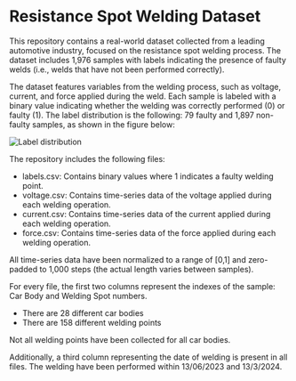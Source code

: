 # Resistance Spot Welding Dataset
This repository contains a real-world dataset collected from a leading automotive industry, focused on the resistance spot welding process. The dataset includes 1,976 samples with labels indicating the presence of faulty welds (i.e., welds that have not been performed correctly).

The dataset features variables from the welding process, such as voltage, current, and force applied during the weld. Each sample is labeled with a binary value indicating whether the welding was correctly performed (0) or faulty (1). The label distribution is the following: 79 faulty and 1,897 non-faulty samples, as shown in the figure below:

![Label distribution](.label_distribution.png)


The repository includes the following files:
- labels.csv: Contains binary values where 1 indicates a faulty welding point.
- voltage.csv: Contains time-series data of the voltage applied during each welding operation.
- current.csv: Contains time-series data of the current applied during each welding operation.
- force.csv: Contains time-series data of the force applied during each welding operation.


All time-series data have been normalized to a range of [0,1] and zero-padded to 1,000 steps (the actual length varies between samples).

For every file, the first two columns represent the indexes of the sample: Car Body and Welding Spot numbers.
- There are 28 different car bodies
- There are 158 different welding points

Not all welding points have been collected for all car bodies.

Additionally, a third column representing the date of welding is present in all files. The welding have been performed within 13/06/2023 and 13/3/2024.

<object data="./voltage_time_series.pdf" type="application/pdf" width="700px" height="700px">
    <embed src="./voltage_time_series.pdf">
    </embed>
</object>





